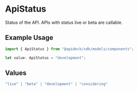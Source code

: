 # ApiStatus

Status of the API. APIs with status live or beta are callable.

## Example Usage

```typescript
import { ApiStatus } from "@apideck/sdk/models/components";

let value: ApiStatus = "development";
```

## Values

```typescript
"live" | "beta" | "development" | "considering"
```